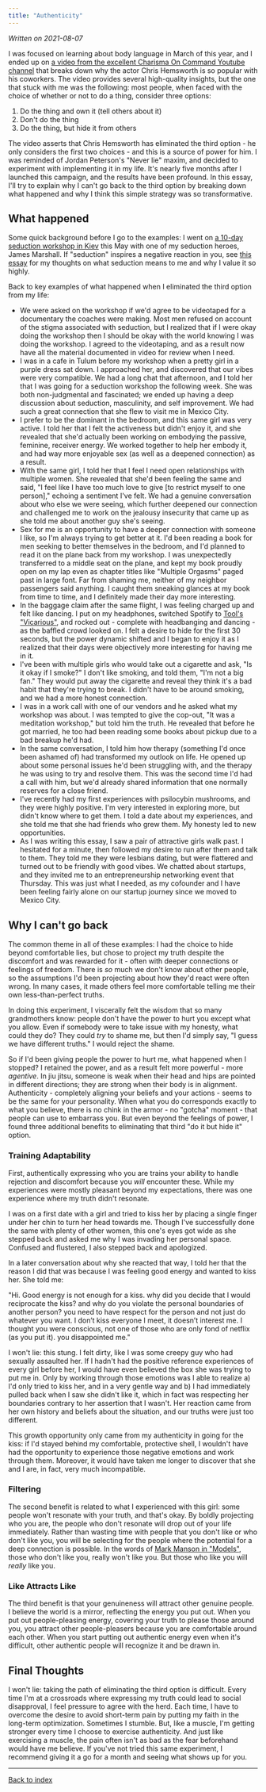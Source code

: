 ```yaml
---
title: "Authenticity"
---
```


_Written on 2021-08-07_

I was focused on learning about body language in March of this year, and I ended up on [a video from the excellent Charisma On Command Youtube channel](https://www.youtube.com/watch?v=T5_KFy6qy-A) that breaks down why the actor Chris Hemsworth is so popular with his coworkers. The video provides several high-quality insights, but the one that stuck with me was the following: most people, when faced with the choice of whether or not to do a thing, consider three options:

1. Do the thing and own it (tell others about it)
2. Don't do the thing
3. Do the thing, but hide it from others

The video asserts that Chris Hemsworth has eliminated the third option - he only considers the first two choices - and this is a source of power for him. I was reminded of Jordan Peterson's "Never lie" maxim, and decided to experiment with implementing it in my life. It's nearly five months after I launched this campaign, and the results have been profound. In this essay, I'll try to explain why I can't go back to the third option by breaking down what happened and why I think this simple strategy was so transformative.

What happened
-------------
Some quick background before I go to the examples: I went on [a 10-day seduction workshop in Kiev](https://theeurotour.com/) this May with one of my seduction heroes, James Marshall. If "seduction" inspires a negative reaction in you, see [this essay](../what-seduction-means-to-me/post.md) for my thoughts on what seduction means to me and why I value it so highly.

Back to key examples of what happened when I eliminated the third option from my life:

* We were asked on the workshop if we'd agree to be videotaped for a documentary the coaches were making. Most men refused on account of the stigma associated with seduction, but I realized that if I were okay doing the workshop then I should be okay with the world knowing I was doing the workshop. I agreed to the videotaping, and as a result now have all the material documented in video for review when I need.
* I was in a cafe in Tulum before my workshop when a pretty girl in a purple dress sat down. I approached her, and discovered that our vibes were very compatible. We had a long chat that afternoon, and I told her that I was going for a seduction workshop the following week. She was both non-judgmental and fascinated; we ended up having a deep discussion about seduction, masculinity, and self improvement. We had such a great connection that she flew to visit me in Mexico City.
* I prefer to be the dominant in the bedroom, and this same girl was very active. I told her that I felt the activeness but didn't enjoy it, and she revealed that she'd actually been working on embodying the passive, feminine, receiver energy. We worked together to help her embody it, and had way more enjoyable sex (as well as a deepened connection) as a result.
* With the same girl, I told her that I feel I need open relationships with multiple women. She revealed that she'd been feeling the same and said, "I feel like I have too much love to give [to restrict myself to one person]," echoing a sentiment I've felt. We had a genuine conversation about who else we were seeing, which further deepened our connection and challenged me to work on the jealousy insecurity that came up as she told me about another guy she's seeing.
* Sex for me is an opportunity to have a deeper connection with someone I like, so I'm always trying to get better at it. I'd been reading a book for men seeking to better themselves in the bedroom, and I'd planned to read it on the plane back from my workshop. I was unexpectedly transferred to a middle seat on the plane, and kept my book proudly open on my lap even as chapter titles like "Multiple Orgasms" paged past in large font. Far from shaming me, neither of my neighbor passengers said anything. I caught them sneaking glances at my book from time to time, and I definitely made their day more interesting.
* In the baggage claim after the same flight, I was feeling charged up and felt like dancing. I put on my headphones, switched Spotify to [Tool's "Vicarious"](https://open.spotify.com/track/65ShmiE5aLBdcIGr7tHX35?si=baf81348c14e4c44), and rocked out - complete with headbanging and dancing - as the baffled crowd looked on. I felt a desire to hide for the first 30 seconds, but the power dynamic shifted and I began to enjoy it as I realized that their days were objectively more interesting for having me in it.
* I've been with multiple girls who would take out a cigarette and ask, "Is it okay if I smoke?" I don't like smoking, and told them, "I'm not a big fan." They would put away the cigarette and reveal they think it's a bad habit that they're trying to break. I didn't have to be around smoking, and we had a more honest connection.
* I was in a work call with one of our vendors and he asked what my workshop was about. I was tempted to give the cop-out, "It was a meditation workshop," but told him the truth. He revealed that before he got married, he too had been reading some books about pickup due to a bad breakup he'd had.
* In the same conversation, I told him how therapy (something I'd once been ashamed of) had transformed my outlook on life. He opened up about some personal issues he'd been struggling with, and the therapy he was using to try and resolve them. This was the second time I'd had a call with him, but we'd already shared information that one normally reserves for a close friend.
* I've recently had my first experiences with psilocybin mushrooms, and they were highly positive. I'm very interested in exploring more, but didn't know where to get them. I told a date about my experiences, and she told me that she had friends who grew them. My honesty led to new opportunities.
* As I was writing this essay, I saw a pair of attractive girls walk past. I hesitated for a minute, then followed my desire to run after them and talk to them. They told me they were lesbians dating, but were flattered and turned out to be friendly with good vibes. We chatted about startups, and they invited me to an entrepreneurship networking event that Thursday. This was just what I needed, as my cofounder and I have been feeling fairly alone on our startup journey since we moved to Mexico City.

Why I can't go back
--------------------
The common theme in all of these examples: I had the choice to hide beyond comfortable lies, but chose to project my truth despite the discomfort and was rewarded for it - often with deeper connections or feelings of freedom. There is _so_ much we don't know about other people, so the assumptions I'd been projecting about how they'd react were often wrong. In many cases, it made others feel more comfortable telling me their own less-than-perfect truths.

In doing this experiment, I viscerally felt the wisdom that so many grandmothers know: people don't have the power to hurt you except what you allow. Even if somebody were to take issue with my honesty, what could they do? They could _try_ to shame me, but then I'd simply say, "I guess we have different truths." I would reject the shame.

So if I'd been giving people the power to hurt me, what happened when I stopped? I retained the power, and as a result felt more powerful - more _agentive_. In jiu jitsu, someone is weak when their head and hips are pointed in different directions; they are strong when their body is in alignment.  Authenticity - completely aligning your beliefs and your actions - seems to be the same for your personality. When what you do corresponds exactly to what you believe, there is no chink in the armor - no "gotcha" moment - that people can use to embarrass you. But even beyond the feelings of power, I found three additional benefits to eliminating that third "do it but hide it" option.

### Training Adaptability
First, authentically expressing who you are trains your ability to handle rejection and discomfort because you _will_ encounter these. While my experiences were mostly pleasant beyond my expectations, there was one experience where my truth didn't resonate. 

I was on a first date with a girl and tried to kiss her by placing a single finger under her chin to turn her head towards me. Though I've successfully done the same with plenty of other women, this one's eyes got wide as she stepped back and asked me why I was invading her personal space. Confused and flustered, I also stepped back and apologized. 

In a later conversation about why she reacted that way, I told her that the reason I did that was because I was feeling good energy and wanted to kiss her. She told me:

"Hi. Good energy is not enough for a kiss.  why did you decide that I would reciprocate the kiss?  and why do you violate the personal boundaries of another person?  you need to have respect for the person and not just do whatever you want.  I don’t kiss everyone I meet, it doesn’t interest me.  I thought you were conscious, not one of those who are only fond of netflix (as you put it).  you disappointed me."

I won't lie: this stung. I felt dirty, like I was some creepy guy who had sexually assaulted her. If I hadn't had the positive reference experiences of every girl before her, I would have even believed the box she was trying to put me in. Only by working through those emotions was I able to realize a) I'd only tried to kiss her, and in a very gentle way and b) I had immediately pulled back when I saw she didn't like it, which in fact was respecting her boundaries contrary to her assertion that I wasn't. Her reaction came from her own history and beliefs about the situation, and our truths were just too different.

This growth opportunity only came from my authenticity in going for the kiss: if I'd stayed behind my comfortable, protective shell, I wouldn't have had the opportunity to experience those negative emotions and work through them. Moreover, it would have taken me longer to discover that she and I are, in fact, very much incompatible.

### Filtering
The second benefit is related to what I experienced with this girl: some people won't resonate with your truth, and that's okay. By boldly projecting who you are, the people who don't resonate will drop out of your life immediately. Rather than wasting time with people that you don't like or who don't like you, you will be selecting for the people where the potential for a deep connection is possible. In the words of [Mark Manson in "Models"](https://www.goodreads.com/book/show/12633800-models), those who don't like you, really won't like you. But those who like you will _really_ like you.

### Like Attracts Like
The third benefit is that your genuineness will attract other genuine people. I believe the world is a mirror, reflecting the energy you put out. When you put out people-pleasing energy, covering your truth to please those around you, you attract other people-pleasers because you are comfortable around each other. When you start putting out authentic energy even when it's difficult, other authentic people will recognize it and be drawn in. 

Final Thoughts
--------------
I won't lie: taking the path of eliminating the third option is difficult. Every time I'm at a crossroads where expressing my truth could lead to social disapproval, I feel pressure to agree with the herd. Each time, I have to overcome the desire to avoid short-term pain by putting my faith in the long-term optimization. Sometimes I stumble. But, like a muscle, I'm getting stronger every time I choose to exercise authenticity. And just like exercising a muscle, the pain often isn't as bad as the fear beforehand would have me believe. If you've not tried this same experiment, I recommend giving it a go for a month and seeing what shows up for you.

---

[Back to index](../index.md)
